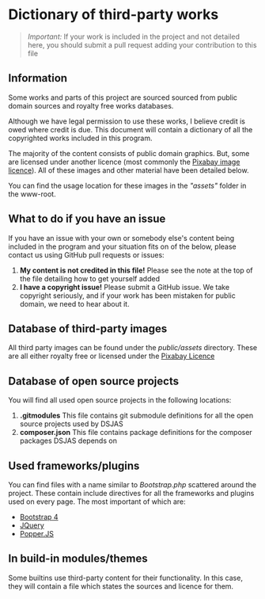 # Dictionary of third-party works

> *Important:* If your work is included in the project and not detailed here, you should submit a pull request adding your contribution to this file

## Information

Some works and parts of this project are sourced sourced from public domain sources
and royalty free works databases.

Although we have legal permission to use these works, I believe credit is owed where
credit is due. This document will contain a dictionary of all the copyrighted works included
in this program.

The majority of the content consists of public domain graphics. But, some are licensed under
another licence (most commonly the [Pixabay image licence](https://pixabay.com/service/license/)).
All of these images and other material have been detailed below.

You can find the usage location for these images in the *"assets"* folder in the www-root.

## What to do if you have an issue

If you have an issue with your own or somebody else's content being included in the program and your situation
fits on of the below, please contact us using GitHub pull requests or issues:

1. **My content is not credited in this file!** Please see the note at the top of the file detailing how to get yourself added
1. **I have a copyright issue!** Please submit a GitHub issue. We take copyright seriously, and if your work has been mistaken for public domain, we need to hear about it.

## Database of third-party images

All third party images can be found under the *public/assets* directory. These are all either royalty free or licensed under the [Pixabay Licence](https://pixabay.com/service/license/)

## Database of open source projects

You will find all used open source projects in the following locations:

1. **.gitmodules** This file contains git submodule definitions for all the open source projects used by DSJAS
1. **composer.json** This file contains package definitions for the composer packages DSJAS depends on

## Used frameworks/plugins

You can find files with a name similar to *Bootstrap.php* scattered around the project. These contain include directives for all the frameworks and plugins used on every page. The most important of which are:

* [Bootstrap 4](https://getbootstrap.com)
* [JQuery](https://jquery.com/)
* [Popper.JS](https://popper.js.org/)

## In build-in modules/themes

Some builtins use third-party content for their functionality. In this case, they will contain a file which states the sources and licence for them.

